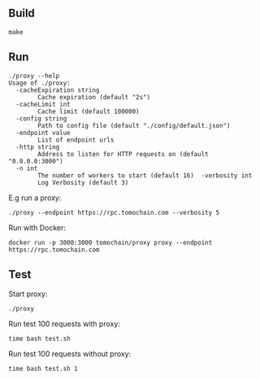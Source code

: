 ## Build
```
make
```

## Run
```
./proxy --help
Usage of ./proxy:
  -cacheExpiration string
        Cache expiration (default "2s")
  -cacheLimit int
        Cache limit (default 100000)
  -config string
        Path to config file (default "./config/default.json")
  -endpoint value
        List of endpoint urls
  -http string
        Address to listen for HTTP requests on (default "0.0.0.0:3000")
  -n int
        The number of workers to start (default 16)  -verbosity int
        Log Verbosity (default 3)
```

E.g run a proxy:
```
./proxy --endpoint https://rpc.tomochain.com --verbosity 5
```

Run with Docker:
```
docker run -p 3000:3000 tomochain/proxy proxy --endpoint https://rpc.tomochain.com
```

## Test
Start proxy:
```
./proxy
```

Run test 100 requests with proxy:
```
time bash test.sh
```

Run test 100 requests without proxy:
```
time bash test.sh 1
```
